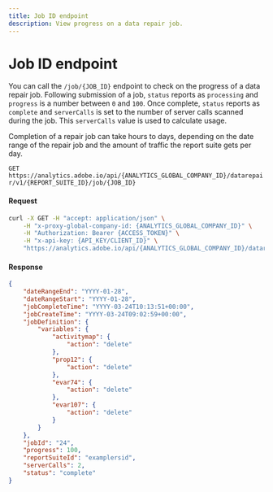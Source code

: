 ```yaml
---
title: Job ID endpoint
description: View progress on a data repair job.
---
```


# Job ID endpoint

You can call the `/job/{JOB_ID}` endpoint to check on the progress of a data repair job. Following submission of a job, `status` reports as `processing` and `progress` is a number between `0` and `100`. Once complete, `status` reports as `complete` and `serverCalls` is set to the number of server calls scanned during the job. This `serverCalls` value is used to calculate usage.

Completion of a repair job can take hours to days, depending on the date range of the repair job and the amount of traffic the report suite gets per day.

`GET https://analytics.adobe.io/api/{ANALYTICS_GLOBAL_COMPANY_ID}/datarepair/v1/{REPORT_SUITE_ID}/job/{JOB_ID}`

<CodeBlock slots="heading, code" repeat="2" languages="CURL,JSON"/>

#### Request

```sh
curl -X GET -H "accept: application/json" \
    -H "x-proxy-global-company-id: {ANALYTICS_GLOBAL_COMPANY_ID}" \
    -H "Authorization: Bearer {ACCESS_TOKEN}" \
    -H "x-api-key: {API_KEY/CLIENT_ID}" \
    "https://analytics.adobe.io/api/{ANALYTICS_GLOBAL_COMPANY_ID}/datarepair/v1/examplersid/job/24"
```

#### Response

```json
{
    "dateRangeEnd": "YYYY-01-28",
    "dateRangeStart": "YYYY-01-28",
    "jobCompleteTime": "YYYY-03-24T10:13:51+00:00",
    "jobCreateTime": "YYYY-03-24T09:02:59+00:00",
    "jobDefinition": {
        "variables": {
            "activitymap": {
                "action": "delete"
            },
            "prop12": {
                "action": "delete"
            },
            "evar74": {
                "action": "delete"
            },
            "evar107": {
                "action": "delete"
            }
        }
    },
    "jobId": "24",
    "progress": 100,
    "reportSuiteId": "examplersid",
    "serverCalls": 2,
    "status": "complete"
}
```
